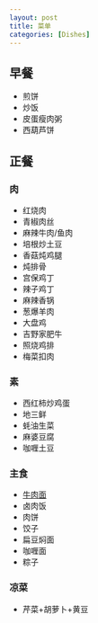 ```yaml
---
layout: post
title: 菜单
categories: [Dishes]
---
```


## 早餐
* 煎饼
* 炒饭
* 皮蛋瘦肉粥
* 西葫芦饼


## 正餐


### 肉
* 红烧肉
* 青椒肉丝
* 麻辣牛肉/鱼肉
* 培根炒土豆
* 香菇炖鸡腿
* 炖排骨
* 宫保鸡丁
* 辣子鸡丁
* 麻辣香锅
* 葱爆羊肉
* 大盘鸡
* 吉野家肥牛
* 照烧鸡排
* 梅菜扣肉

### 素
* 西红柿炒鸡蛋
* 地三鲜
* 蚝油生菜
* 麻婆豆腐
* 咖喱土豆


### 主食
* [牛肉面]({{site.url}}/dishes/2019/08/26/牛肉面/)
* 卤肉饭
* 肉饼
* 饺子
* 扁豆焖面
* 咖喱面
* 粽子


### 凉菜
* 芹菜+胡萝卜+黄豆
